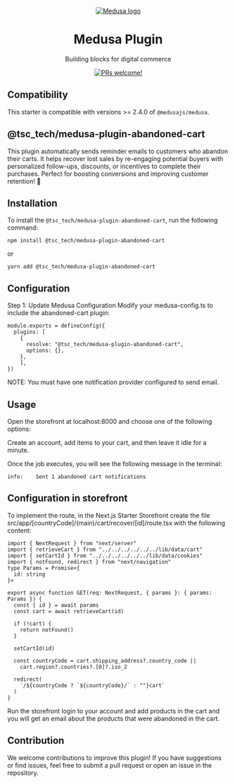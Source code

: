 <p align="center">
  <a href="https://www.medusajs.com">
  <picture>
    <source media="(prefers-color-scheme: dark)" srcset="https://user-images.githubusercontent.com/59018053/229103275-b5e482bb-4601-46e6-8142-244f531cebdb.svg">
    <source media="(prefers-color-scheme: light)" srcset="https://user-images.githubusercontent.com/59018053/229103726-e5b529a3-9b3f-4970-8a1f-c6af37f087bf.svg">
    <img alt="Medusa logo" src="https://user-images.githubusercontent.com/59018053/229103726-e5b529a3-9b3f-4970-8a1f-c6af37f087bf.svg">
    </picture>
  </a>
</p>
<h1 align="center">
  Medusa Plugin
</h1>


<p align="center">
  Building blocks for digital commerce
</p>
<p align="center">
  <a href="https://github.com/medusajs/medusa/blob/master/CONTRIBUTING.md">
    <img src="https://img.shields.io/badge/PRs-welcome-brightgreen.svg?style=flat" alt="PRs welcome!" />
  </a>
</p>

## Compatibility

This starter is compatible with versions >= 2.4.0 of `@medusajs/medusa`. 

## @tsc_tech/medusa-plugin-abandoned-cart

This plugin automatically sends reminder emails to customers who abandon their carts. It helps recover lost sales by re-engaging potential buyers with personalized follow-ups, discounts, or incentives to complete their purchases. Perfect for boosting conversions and improving customer retention! 🚀


## Installation

To install the `@tsc_tech/medusa-plugin-abandoned-cart`, run the following command:

```
npm install @tsc_tech/medusa-plugin-abandoned-cart
```
or
```
yarn add @tsc_tech/medusa-plugin-abandoned-cart
```


## Configuration

Step 1: Update Medusa Configuration Modify your medusa-config.ts to include the abandoned-cart plugin:

```
module.exports = defineConfig({
  plugins: [
    {
      resolve: "@tsc_tech/medusa-plugin-abandoned-cart",
      options: {},
    },
    ],
})
```


NOTE: You must have one notification provider configured to send email.


## Usage

Open the storefront at localhost:8000 and choose one of the following options:

Create an account, add items to your cart, and then leave it idle for a minute.

Once the job executes, you will see the following message in the terminal:

```
info:    Sent 1 abandoned cart notifications
```

## Configuration in storefront

To implement the route, in the Next.js Starter Storefront create the file src/app/[countryCode]/(main)/cart/recover/[id]/route.tsx with the following content:

```
import { NextRequest } from "next/server"
import { retrieveCart } from "../../../../../../lib/data/cart"
import { setCartId } from "../../../../../../lib/data/cookies"
import { notFound, redirect } from "next/navigation"
type Params = Promise<{
  id: string
}>

export async function GET(req: NextRequest, { params }: { params: Params }) {
  const { id } = await params
  const cart = await retrieveCart(id)

  if (!cart) {
    return notFound()
  }

  setCartId(id)

  const countryCode = cart.shipping_address?.country_code || 
    cart.region?.countries?.[0]?.iso_2

  redirect(
    `/${countryCode ? `${countryCode}/` : ""}cart`
  )
}
```

Run the storefront login to your account and add products in the cart and you will get an email about the products that were abandoned in the cart.

## Contribution

We welcome contributions to improve this plugin! If you have suggestions or find issues, feel free to submit a pull request or open an issue in the repository.